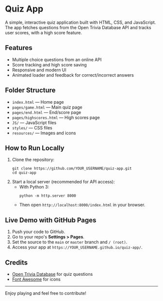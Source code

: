 # Quiz App

A simple, interactive quiz application built with HTML, CSS, and JavaScript. The app fetches questions from the Open Trivia Database API and tracks user scores, with a high score feature.

## Features
- Multiple choice questions from an online API
- Score tracking and high score saving
- Responsive and modern UI
- Animated loader and feedback for correct/incorrect answers

## Folder Structure
- `index.html` — Home page
- `pages/game.html` — Main quiz page
- `pages/end.html` — End/score page
- `pages/highscores.html` — High scores page
- `JS/` — JavaScript files
- `styles/` — CSS files
- `resources/` — Images and icons

## How to Run Locally
1. Clone the repository:
   ```
   git clone https://github.com/YOUR_USERNAME/quiz-app.git
   cd quiz-app
   ```
2. Start a local server (recommended for API access):
   - With Python 3:
     ```
     python -m http.server 8000
     ```
   - Then open `http://localhost:8000/index.html` in your browser.

## Live Demo with GitHub Pages
1. Push your code to GitHub.
2. Go to your repo's **Settings > Pages**.
3. Set the source to the `main` or `master` branch and `/ (root)`.
4. Access your app at `https://YOUR_USERNAME.github.io/quiz-app/`.

## Credits
- [Open Trivia Database](https://opentdb.com/) for quiz questions
- [Font Awesome](https://fontawesome.com/) for icons

---
Enjoy playing and feel free to contribute!

